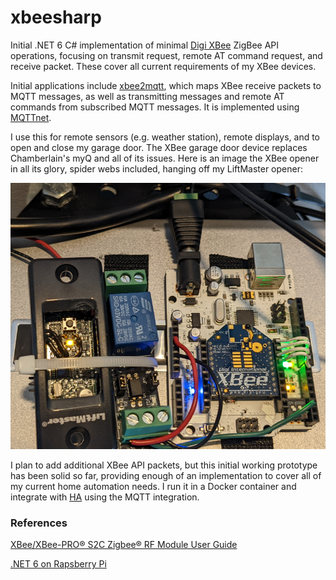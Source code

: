 # xbeesharp
Initial .NET 6 C# implementation of minimal [Digi XBee](https://www.digi.com/products/embedded-systems/digi-xbee/rf-modules/2-4-ghz-rf-modules/xbee-zigbee) ZigBee API operations, focusing on transmit request, remote AT command request, and receive packet. These cover all current requirements of my XBee devices.

Initial applications include [xbee2mqtt](https://github.com/idatum/xbeesharp/tree/main/apps/xbee2mqtt), which maps XBee receive packets to MQTT messages, as well as transmitting messages and remote AT commands from subscribed MQTT messages. It is implemented using [MQTTnet](https://github.com/dotnet/MQTTnet).

I use this for remote sensors (e.g. weather station), remote displays, and to open and close my garage door. The XBee garage door device replaces Chamberlain's myQ and all of its issues. Here is an image the XBee opener in all its glory, spider webs included, hanging off my LiftMaster opener:

![XBee garage door opener](assets/images/XBeeGarageOpener.png)

I plan to add additional XBee API packets, but this initial working prototype has been solid so far, providing enough of an implementation to cover all of my current home automation needs. I run it in a Docker container and integrate with [HA](https://www.home-assistant.io/) using the MQTT integration.

### References

[XBee/XBee-PRO® S2C Zigbee® RF Module User Guide](https://www.digi.com/resources/documentation/digidocs/pdfs/90002002.pdf)

[.NET 6 on Rapsberry Pi](https://docs.microsoft.com/en-us/dotnet/iot/deployment)
